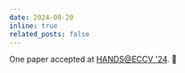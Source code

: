 ```yaml
---
date: 2024-08-20
inline: true
related_posts: false
---
```


One paper accepted at [HANDS@ECCV '24](https://hands-workshop.org/workshop2024.html). :tada:
